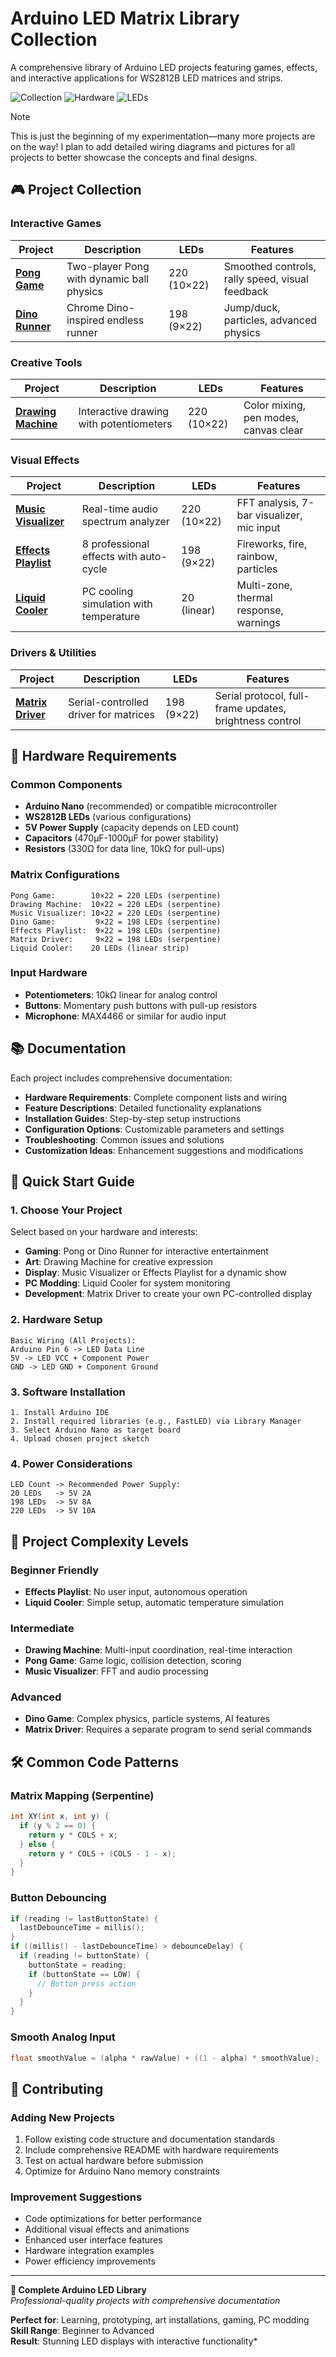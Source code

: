 # Arduino LED Matrix Library Collection

A comprehensive library of Arduino LED projects featuring games, effects, and interactive applications for WS2812B LED matrices and strips.

![Collection](https://img.shields.io/badge/Projects-7_Complete-brightgreen) ![Hardware](https://img.shields.io/badge/Hardware-Arduino_Nano-blue) ![LEDs](https://img.shields.io/badge/LEDs-WS2812B-orange)

> [!NOTE]
> This is just the beginning of my experimentation—many more projects are on the way! I plan to add detailed wiring diagrams and pictures for all projects to better showcase the concepts and final designs.

## 🎮 Project Collection

### **Interactive Games**
| Project | Description | LEDs | Features |
|---|---|---|---|
| **[Pong Game](./Interactive%20Games/README_Pong_Game.md)** | Two-player Pong with dynamic ball physics | 220 (10×22) | Smoothed controls, rally speed, visual feedback |
| **[Dino Runner](./Interactive%20Games/README_Dino_Game.md)** | Chrome Dino-inspired endless runner | 198 (9×22) | Jump/duck, particles, advanced physics |

### **Creative Tools**
| Project | Description | LEDs | Features |  
|---|---|---|---|
| **[Drawing Machine](./Creative%20Tools/README_Drawing_Machine.md)** | Interactive drawing with potentiometers | 220 (10×22) | Color mixing, pen modes, canvas clear |

### **Visual Effects**
| Project | Description | LEDs | Features |
|---|---|---|---|
| **[Music Visualizer](./Visual%20Effects/README_Music_Visualizer.md)** | Real-time audio spectrum analyzer | 220 (10×22) | FFT analysis, 7-bar visualizer, mic input |
| **[Effects Playlist](./Visual%20Effects/README_LED_Effects_Playlist.md)** | 8 professional effects with auto-cycle | 198 (9×22) | Fireworks, fire, rainbow, particles |
| **[Liquid Cooler](./Visual%20Effects/README_Liquid_Cooler.md)** | PC cooling simulation with temperature | 20 (linear) | Multi-zone, thermal response, warnings |

### **Drivers & Utilities**
| Project | Description | LEDs | Features |
|---|---|---|---|
| **[Matrix Driver](./Drivers%20&%20Utilities/README_MatrixDriver.md)** | Serial-controlled driver for matrices | 198 (9×22) | Serial protocol, full-frame updates, brightness control |


## 🔧 Hardware Requirements

### **Common Components**
- **Arduino Nano** (recommended) or compatible microcontroller
- **WS2812B LEDs** (various configurations)
- **5V Power Supply** (capacity depends on LED count)
- **Capacitors** (470µF-1000µF for power stability)
- **Resistors** (330Ω for data line, 10kΩ for pull-ups)

### **Matrix Configurations**
```
Pong Game:        10×22 = 220 LEDs (serpentine)
Drawing Machine:  10×22 = 220 LEDs (serpentine)
Music Visualizer: 10×22 = 220 LEDs (serpentine)
Dino Game:         9×22 = 198 LEDs (serpentine)
Effects Playlist:  9×22 = 198 LEDs (serpentine)
Matrix Driver:     9×22 = 198 LEDs (serpentine)
Liquid Cooler:    20 LEDs (linear strip)
```

### **Input Hardware**
- **Potentiometers**: 10kΩ linear for analog control
- **Buttons**: Momentary push buttons with pull-up resistors
- **Microphone**: MAX4466 or similar for audio input

## 📚 Documentation

Each project includes comprehensive documentation:

- **Hardware Requirements**: Complete component lists and wiring
- **Feature Descriptions**: Detailed functionality explanations  
- **Installation Guides**: Step-by-step setup instructions
- **Configuration Options**: Customizable parameters and settings
- **Troubleshooting**: Common issues and solutions
- **Customization Ideas**: Enhancement suggestions and modifications

## 🚀 Quick Start Guide

### **1. Choose Your Project**
Select based on your hardware and interests:
- **Gaming**: Pong or Dino Runner for interactive entertainment
- **Art**: Drawing Machine for creative expression  
- **Display**: Music Visualizer or Effects Playlist for a dynamic show
- **PC Modding**: Liquid Cooler for system monitoring
- **Development**: Matrix Driver to create your own PC-controlled display

### **2. Hardware Setup**
```
Basic Wiring (All Projects):
Arduino Pin 6 -> LED Data Line  
5V -> LED VCC + Component Power
GND -> LED GND + Component Ground
```

### **3. Software Installation**  
```
1. Install Arduino IDE
2. Install required libraries (e.g., FastLED) via Library Manager
3. Select Arduino Nano as target board
4. Upload chosen project sketch
```

### **4. Power Considerations**
```
LED Count -> Recommended Power Supply:
20 LEDs   -> 5V 2A
198 LEDs  -> 5V 8A  
220 LEDs  -> 5V 10A
```

## 🎯 Project Complexity Levels

### **Beginner Friendly**
- **Effects Playlist**: No user input, autonomous operation
- **Liquid Cooler**: Simple setup, automatic temperature simulation

### **Intermediate**
- **Drawing Machine**: Multi-input coordination, real-time interaction
- **Pong Game**: Game logic, collision detection, scoring
- **Music Visualizer**: FFT and audio processing

### **Advanced**  
- **Dino Game**: Complex physics, particle systems, AI features
- **Matrix Driver**: Requires a separate program to send serial commands

## 🛠️ Common Code Patterns

### **Matrix Mapping (Serpentine)**
```cpp
int XY(int x, int y) {
  if (y % 2 == 0) {
    return y * COLS + x;
  } else {  
    return y * COLS + (COLS - 1 - x);
  }
}
```

### **Button Debouncing**
```cpp
if (reading != lastButtonState) {
  lastDebounceTime = millis();
}
if ((millis() - lastDebounceTime) > debounceDelay) {
  if (reading != buttonState) {
    buttonState = reading;
    if (buttonState == LOW) {
      // Button press action
    }
  }
}
```

### **Smooth Analog Input**
```cpp
float smoothValue = (alpha * rawValue) + ((1 - alpha) * smoothValue);
```

## 🤝 Contributing

### **Adding New Projects**
1. Follow existing code structure and documentation standards
2. Include comprehensive README with hardware requirements
3. Test on actual hardware before submission
4. Optimize for Arduino Nano memory constraints

### **Improvement Suggestions**
- Code optimizations for better performance
- Additional visual effects and animations  
- Enhanced user interface features
- Hardware integration examples
- Power efficiency improvements

---

**🎉 Complete Arduino LED Library**  
*Professional-quality projects with comprehensive documentation*

**Perfect for**: Learning, prototyping, art installations, gaming, PC modding  
**Skill Range**: Beginner to Advanced  
**Result**: Stunning LED displays with interactive functionality*
